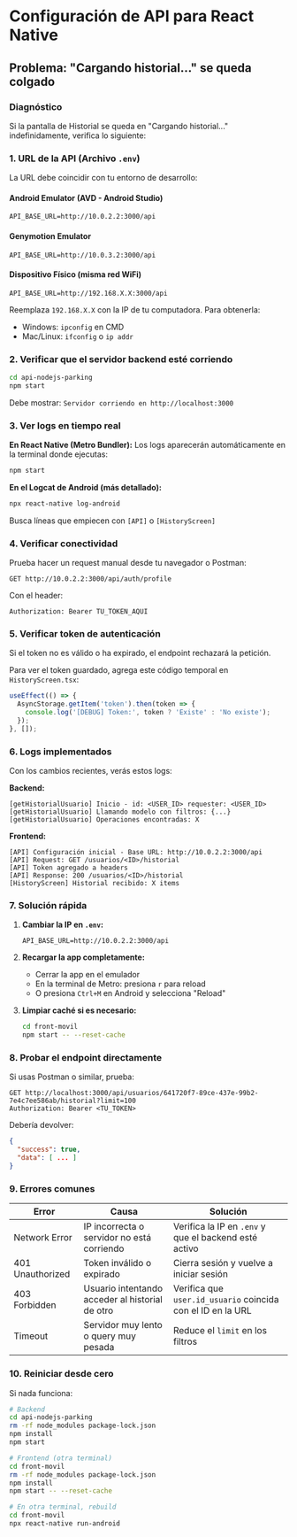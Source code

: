 # Configuración de API para React Native

## Problema: "Cargando historial..." se queda colgado

### Diagnóstico

Si la pantalla de Historial se queda en "Cargando historial..." indefinidamente, verifica lo siguiente:

### 1. URL de la API (Archivo `.env`)

La URL debe coincidir con tu entorno de desarrollo:

#### Android Emulator (AVD - Android Studio)
```
API_BASE_URL=http://10.0.2.2:3000/api
```

#### Genymotion Emulator
```
API_BASE_URL=http://10.0.3.2:3000/api
```

#### Dispositivo Físico (misma red WiFi)
```
API_BASE_URL=http://192.168.X.X:3000/api
```
Reemplaza `192.168.X.X` con la IP de tu computadora. Para obtenerla:
- Windows: `ipconfig` en CMD
- Mac/Linux: `ifconfig` o `ip addr`

### 2. Verificar que el servidor backend esté corriendo

```bash
cd api-nodejs-parking
npm start
```

Debe mostrar: `Servidor corriendo en http://localhost:3000`

### 3. Ver logs en tiempo real

**En React Native (Metro Bundler):**
Los logs aparecerán automáticamente en la terminal donde ejecutas:
```bash
npm start
```

**En el Logcat de Android (más detallado):**
```bash
npx react-native log-android
```

Busca líneas que empiecen con `[API]` o `[HistoryScreen]`

### 4. Verificar conectividad

Prueba hacer un request manual desde tu navegador o Postman:

```
GET http://10.0.2.2:3000/api/auth/profile
```

Con el header:
```
Authorization: Bearer TU_TOKEN_AQUI
```

### 5. Verificar token de autenticación

Si el token no es válido o ha expirado, el endpoint rechazará la petición.

Para ver el token guardado, agrega este código temporal en `HistoryScreen.tsx`:

```typescript
useEffect(() => {
  AsyncStorage.getItem('token').then(token => {
    console.log('[DEBUG] Token:', token ? 'Existe' : 'No existe');
  });
}, []);
```

### 6. Logs implementados

Con los cambios recientes, verás estos logs:

**Backend:**
```
[getHistorialUsuario] Inicio - id: <USER_ID> requester: <USER_ID>
[getHistorialUsuario] Llamando modelo con filtros: {...}
[getHistorialUsuario] Operaciones encontradas: X
```

**Frontend:**
```
[API] Configuración inicial - Base URL: http://10.0.2.2:3000/api
[API] Request: GET /usuarios/<ID>/historial
[API] Token agregado a headers
[API] Response: 200 /usuarios/<ID>/historial
[HistoryScreen] Historial recibido: X items
```

### 7. Solución rápida

1. **Cambiar la IP en `.env`:**
   ```
   API_BASE_URL=http://10.0.2.2:3000/api
   ```

2. **Recargar la app completamente:**
   - Cerrar la app en el emulador
   - En la terminal de Metro: presiona `r` para reload
   - O presiona `Ctrl+M` en Android y selecciona "Reload"

3. **Limpiar caché si es necesario:**
   ```bash
   cd front-movil
   npm start -- --reset-cache
   ```

### 8. Probar el endpoint directamente

Si usas Postman o similar, prueba:

```http
GET http://localhost:3000/api/usuarios/641720f7-89ce-437e-99b2-7e4c7ee586ab/historial?limit=100
Authorization: Bearer <TU_TOKEN>
```

Debería devolver:
```json
{
  "success": true,
  "data": [ ... ]
}
```

### 9. Errores comunes

| Error | Causa | Solución |
|-------|-------|----------|
| Network Error | IP incorrecta o servidor no está corriendo | Verifica la IP en `.env` y que el backend esté activo |
| 401 Unauthorized | Token inválido o expirado | Cierra sesión y vuelve a iniciar sesión |
| 403 Forbidden | Usuario intentando acceder al historial de otro | Verifica que `user.id_usuario` coincida con el ID en la URL |
| Timeout | Servidor muy lento o query muy pesada | Reduce el `limit` en los filtros |

### 10. Reiniciar desde cero

Si nada funciona:

```bash
# Backend
cd api-nodejs-parking
rm -rf node_modules package-lock.json
npm install
npm start

# Frontend (otra terminal)
cd front-movil
rm -rf node_modules package-lock.json
npm install
npm start -- --reset-cache

# En otra terminal, rebuild
cd front-movil
npx react-native run-android
```
